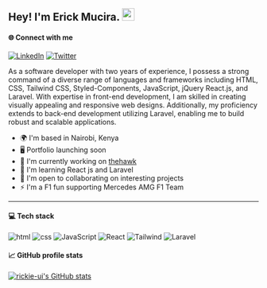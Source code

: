 
## Hey! I'm Erick Mucira. <img src="https://media.giphy.com/media/hvRJCLFzcasrR4ia7z/giphy.gif" width="25px">

#### 🌐 Connect with me

[![LinkedIn](https://img.shields.io/badge/LinkedIn-%230077B5.svg?logo=linkedin&logoColor=white)](https://linkedin.com/in/muciraerick)
[![Twitter](https://img.shields.io/badge/Twitter-%231DA1F2.svg?logo=Twitter&logoColor=white)](https://twitter.com/rickie_ui)
  
As a software developer with two years of experience, I possess a strong command of a diverse range of languages and frameworks including HTML, CSS, Tailwind CSS, Styled-Components, JavaScript, jQuery React.js, and Laravel. With expertise in front-end development, I am skilled in creating visually appealing and responsive web designs. Additionally, my proficiency extends to back-end development utilizing Laravel, enabling me to build robust and scalable applications.

* 🌍  I'm based in Nairobi, Kenya
* 🖥️  Portfolio launching soon
* 🚀  I'm currently working on [thehawk](http://thehawk.netlify.app)
* 🧠  I'm learning React js and Laravel
* 🤝  I'm open to collaborating on interesting projects
* ⚡  I'm a F1 fun supporting Mercedes AMG F1 Team
---

#### 💻 Tech stack

![html](https://img.shields.io/badge/html-E44F3B?style=for-the-badge&logo=html5&logoColor=E9E9E9)
![css](https://img.shields.io/badge/CSS-1572B6?style=for-the-badge&logo=css3&logoColor=E9E9E9)
![JavaScript](https://img.shields.io/badge/JavaScript-F0DB57?style=for-the-badge&logo=javascript&logoColor=white)
![React](https://img.shields.io/badge/react-%2320232a.svg?style=for-the-badge&logo=react&logoColor=%62D9F7)
![Tailwind](https://img.shields.io/badge/tailwindcss-15304B.svg?style=for-the-badge&logo=tailwindcss&logoColor=%2361DAFB)
![Laravel](https://img.shields.io/badge/Laravel-181824?style=for-the-badge&logo=laravel&logoColor=FD4441)


#### :chart_with_upwards_trend: GitHub profile stats

<a href="http://www.github.com/rickie-ui"><img src="https://github-readme-stats.vercel.app/api?username=rickie-ui&show_icons=true&hide=&count_private=true&title_color=0891b2&text_color=ffffff&icon_color=0891b2&bg_color=22272e&hide_border=true&show_icons=true" alt="rickie-ui's GitHub stats" /></a>



  
